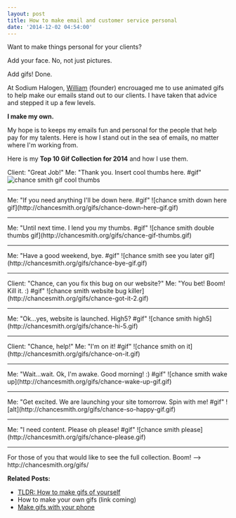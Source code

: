 ```yaml
---
layout: post
title: How to make email and customer service personal
date: '2014-12-02 04:54:00'
---
```


Want to make things personal for your clients?

Add your face. No, not just pictures.

Add gifs! Done.

At Sodium Halogen, [William](http://sodiumhalogen.com) (founder) encrouaged me to use animated gifs to help make our emails stand out to our clients. I have taken that advice and stepped it up a few levels.

**I make my own.**

My hope is to keeps my emails fun and personal for the people that help pay for my talents. Here is how I stand out in the sea of emails, no matter where I'm working from.

Here is my **Top 10 Gif Collection for 2014** and how I use them.

Client: "Great Job!"
Me: "Thank you. Insert cool thumbs here. #gif"
![chance smith gif cool thumbs](http://chancesmith.org/gifs/chance-cool-thumb.gif)
<hr/>
Me: "If you need anything I'll be down here. #gif"
![chance smith down here gif](http://chancesmith.org/gifs/chance-down-here-gif.gif)
<hr/>
Me: "Until next time. I lend you my thumbs. #gif"
![chance smith double thumbs gif](http://chancesmith.org/gifs/chance-gif-thumbs.gif)
<hr/>
Me: "Have a good weekend, bye. #gif"
![chance smith see you later gif](http://chancesmith.org/gifs/chance-bye-gif.gif)
<hr/>
Client: "Chance, can you fix this bug on our website?"
Me: "You bet! Boom! Kill it. :) #gif"
![chance smith website bug killer](http://chancesmith.org/gifs/chance-got-it-2.gif)
<hr/>
Me: "Ok...yes, website is launched. High5? #gif"
![chance smith high5](http://chancesmith.org/gifs/chance-hi-5.gif)
<hr/>
Client: "Chance, help!"
Me: "I'm on it! #gif"
![chance smith on it](http://chancesmith.org/gifs/chance-on-it.gif)
<hr/>
Me: "Wait...wait. Ok, I'm awake. Good morning! :) #gif"
![chance smith wake up](http://chancesmith.org/gifs/chance-wake-up-gif.gif)
<hr/>
Me: "Get excited. We are launching your site tomorrow. Spin with me! #gif"
![alt](http://chancesmith.org/gifs/chance-so-happy-gif.gif)
<hr/>
Me: "I need content. Please oh please! #gif"
![chance smith please](http://chancesmith.org/gifs/chance-please.gif)
<hr/>
For those of you that would like to see the full collection. 
Boom! --> http://chancesmith.org/gifs/

**Related Posts:**

- [TLDR: How to make gifs of yourself](http://blog.chancesmith.org/how-to-make-your-own-gifs-tldr/)
- How to make your own gifs (link coming)
- [Make gifs with your phone]()